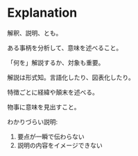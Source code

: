 # Explanation

解釈、説明、とも。

ある事柄を分析して、意味を述べること。

「何を」解説するか、対象も重要。

解説は形式知。言語化したり、図表化したり。

特徴ごとに経緯や顛末を述べる。

物事に意味を見出すこと。

わかりづらい説明:

1. 要点が一瞬で伝わらない
2. 説明の内容をイメージできない
